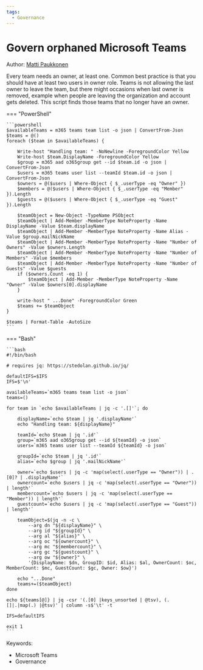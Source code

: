 ```yaml
---
tags:
  - Governance
---
```


# Govern orphaned Microsoft Teams

Author: [Matti Paukkonen](https://mattipaukkonen.com/2019/10/09/govern-orphaned-teams-with-powershell/)

Every team needs an owner, at least one. Common best practice is that you should have at least two users in owner role. Teams is not allowing the last owner to leave the team, but there might occasions when last owner is removed, example when people are leaving the organization and account gets deleted. This script finds those teams that no longer have an owner.

=== "PowerShell"

    ```powershell
    $availableTeams = m365 teams team list -o json | ConvertFrom-Json
    $teams = @()
    foreach ($team in $availableTeams) {

        Write-host "Handling team: " -NoNewline -ForegroundColor Yellow
        Write-host $team.DisplayName -ForegroundColor Yellow
        $group = m365 aad o365group get --id $team.id -o json | ConvertFrom-Json
        $users = m365 teams user list --teamId $team.id -o json | ConvertFrom-Json
        $owners = @($users | Where-Object { $_.userType -eq "Owner" })
        $members = @($users | Where-Object { $_.userType -eq "Member" }).Length
        $guests = @($users | Where-Object { $_.userType -eq "Guest" }).Length

        $teamObject = New-Object -TypeName PSObject
        $teamObject | Add-Member -MemberType NoteProperty -Name DisplayName -Value $team.displayName
        $teamObject | Add-Member -MemberType NoteProperty -Name Alias -Value $group.mailNickName
        $teamObject | Add-Member -MemberType NoteProperty -Name "Number of Owners" -Value $owners.Length
        $teamObject | Add-Member -MemberType NoteProperty -Name "Number of Members" -Value $members
        $teamObject | Add-Member -MemberType NoteProperty -Name "Number of Guests" -Value $guests
        if ($owners.Count -eq 1) {
            $teamObject | Add-Member -MemberType NoteProperty -Name "Owner" -Value $owners[0].displayName
        }

        write-host " ...Done" -ForegroundColor Green
        $teams += $teamObject
    }

    $teams | Format-Table -AutoSize
    ```

=== "Bash"

    ```bash
    #!/bin/bash

    # requires jq: https://stedolan.github.io/jq/

    defaultIFS=$IFS
    IFS=$'\n'

    availableTeams=`m365 teams team list -o json`
    teams=()

    for team in `echo $availableTeams | jq -c '.[]'`; do

        displayName=`echo $team | jq '.displayName'`
        echo "Handling team: ${displayName}"

        teamId=`echo $team | jq '.id'`
        group=`m365 aad o365group get --id ${teamId} -o json`
        users=`m365 teams user list --teamId ${teamId} -o json`

        groupId=`echo $team | jq '.id'`
        alias=`echo $group | jq '.mailNickName'`

        owner=`echo $users | jq -c 'map(select(.userType == "Owner")) | .[0]? | .displayName'`
        ownercount=`echo $users | jq -c 'map(select(.userType == "Owner")) | length'`
        membercount=`echo $users | jq -c 'map(select(.userType == "Member")) | length'`
        guestcount=`echo $users | jq -c 'map(select(.userType == "Guest")) | length'`

        teamObject=$(jq -n -c \
            --arg dn "${displayName}" \
            --arg id "${groupId}" \
            --arg al "${alias}" \
            --arg oc "${ownercount}" \
            --arg mc "${membercount}" \
            --arg gc "${guestcount}" \
            --arg ow "${owner}" \
            '{DisplayName: $dn, GroupID: $id, Alias: $al, OwnerCount: $oc, MemberCount: $mc, GuestCount: $gc, Owner: $ow}')

        echo "...Done"
        teams+=($teamObject)
    done

    echo ${teams[@]} | jq -csr '(.[0] |keys_unsorted | @tsv), (.[]|.|map(.) |@tsv)' | column -s$'\t' -t

    IFS=defaultIFS

    exit 1
    ```

Keywords:

- Microsoft Teams
- Governance
